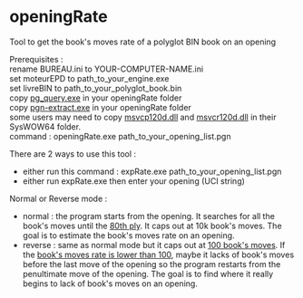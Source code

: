 # openingRate
Tool to get the book's moves rate of a polyglot BIN book on an opening<p>

Prerequisites :<br>
rename BUREAU.ini to YOUR-COMPUTER-NAME.ini<br>
set moteurEPD to path_to_your_engine.exe<br>
set livreBIN to path_to_your_polyglot_book.bin<br>
copy [pg_query.exe](https://github.com/chris13300/openingRate/blob/main/openingRate/bin/Debug/pg_query.exe) in your openingRate folder<br>
copy [pgn-extract.exe](https://github.com/chris13300/openingRate/blob/main/openingRate/bin/Debug/pgn-extract.exe) in your openingRate folder<br>
some users may need to copy [msvcp120d.dll](https://github.com/chris13300/openingRate/blob/main/openingRate/bin/Debug/msvcp120d.dll) and [msvcr120d.dll](https://github.com/chris13300/openingRate/blob/main/openingRate/bin/Debug/msvcr120d.dll) in their SysWOW64 folder.<br>
command : openingRate.exe path_to_your_opening_list.pgn<p>

There are 2 ways to use this tool :<br>
- either run this command : expRate.exe path_to_your_opening_list.pgn<br>
- either run expRate.exe then enter your opening (UCI string)<p>

Normal or Reverse mode :<br>
- normal : the program starts from the opening. It searches for all the book's moves until the [80th ply](https://github.com/chris13300/openingRate/blob/main/openingRate/modMain.vb#L256). It caps out at 10k book's moves. The goal is to estimate the book's moves rate on an opening.<br>
- reverse : same as normal mode but it caps out at [100 book's moves](https://github.com/chris13300/openingRate/blob/main/openingRate/modMain.vb#L325). If the [book's moves rate is lower than 100](https://github.com/chris13300/openingRate/blob/main/openingRate/modMain.vb#L338), maybe it lacks of book's moves before the last move of the opening so the program restarts from the penultimate move of the opening. The goal is to find where it really begins to lack of book's moves on an opening.<br>
